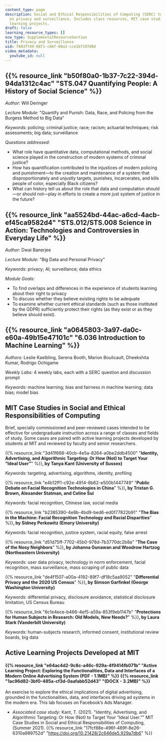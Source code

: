 ```yaml
---
content_type: page
description: Social and Ethical Responsibilities of Computing (SERC) topics focusing
  on privacy and surveillance. Includes class resources, MIT case studies, and active
  learning projects.
draft: false
learning_resource_types: []
ocw_type: SupplementalResourceSection
title: Privacy and Surveillance
uid: f803f749-08f1-c66f-60a3-cce1b7107d8d
video_metadata:
  youtube_id: null
---
```

## {{% resource_link "b50f80a0-1b37-7c22-394d-94da1312c4ac" "STS.047 Quantifying People: A History of Social Science" %}}

*Author:* Will Deringer

*Lecture Module:* "Quantify and Punish: Data, Race, and Policing from the Burgess Method to Big Data"

*Keywords:* ​​policing; criminal justice; race; racism; actuarial techniques; risk assessments; big data; surveillance

*Questions addressed:*

- What role have quantitative data, computational methods, and social science played in the construction of modern systems of criminal justice?
- How has quantification contributed to the injustices of modern policing and punishment—to the creation and maintenance of a system that disproportionately and unjustly targets, punishes, incarcerates, and kills people of color, especially Black citizens?
- What can history tell us about the role that data and computation should—or should not—play in efforts to create a more just system of justice in the future?

## {{% resource_link "aa5524bd-44ac-a6cd-4acb-ef45ca9582d4" "STS.012/STS.008 Science in Action: Technologies and Controversies in Everyday Life" %}}

*Author:* Dwai Banerjee

*Lecture Module:* "Big Data and Personal Privacy"

*Keywords:* privacy; AI; surveillance; data ethics

*Module Goals:*

- To find overlaps and differences in the experience of students learning about their right to privacy
- To discuss whether they believe existing rights to be adequate
- To examine whether current ethical standards (such as those instituted by the GDPR) sufficiently protect their rights (as they exist or as they believe should exist).

## {{% resource_link "a0645803-3a97-da0c-e60a-49b15e47101c" "6.036 Introduction to Machine Learning" %}}

*Authors:* Leslie Kaelbling, Serena Booth, Marion Boulicault, Dheekshita Kumar, Rodrigo Ochigame

*Weekly Labs:* 4 weekly labs, each with a SERC question and discussion prompt

*Keywords:* machine learning; bias and fairness in machine learning; data bias; model bias

## MIT Case Studies in Social and Ethical Responsibilities of Computing

Brief, specially commissioned and peer-reviewed cases intended to be effective for undergraduate instruction across a range of classes and fields of study. Some cases are paired with active learning projects developed by students at MIT and reviewed by faculty and senior researchers.

{{% resource_link "3d41f668-40cb-4e5a-8264-a0be2ddb4500" "**Identity, Advertising, and Algorithmic Targeting: Or How (Not) to Target Your “Ideal User”**" %}}**, by Tanya Kant (University of Sussex)**

*Keywords:* targeting, advertising, algorithms, identity, profiling

{{% resource_link "e4b12ff1-c92e-4914-8b62-e500b1447749" "**Public Debate on Facial Recognition Technologies in China**" %}}**, by Tristan G. Brown, Alexander Statman, and Celine Sui**

*Keywords:* facial recognition, Chinese law, social media

{{% resource_link "b2385390-4e8b-4bd9-bed6-ed0f77822b91" "**The Bias in the Machine: Facial Recognition Technology and Racial Disparities**" %}}**, by Sidney Perkowitz (Emory University)**

*Keywords:* facial recognition, justice system, racial equity, false arrest

{{% resource_link "d51d75ff-7702-45b0-978d-7b3770dc2b8a" "**The Case of the Nosy Neighbors**" %}}**, by Johanna Gunawan and Woodrow Hartzog (Northeastern University)**

*Keywords:* user data privacy, technology in norm enforcement, facial recognition, mass surveillance, mass scraping of public data

{{% resource_link "de4f1507-a00a-4192-89f7-df18c5aa9052" "**Differential Privacy and the 2020 US Census**" %}}**, by Simson Garfinkel (George Washington University)**

*Keywords:* differential privacy, disclosure avoidance, statistical disclosure limitation, US Census Bureau

{{% resource_link "6c1e4ece-b466-4ef5-a59a-853f9eb1147b" "**Protections for Human Subjects in Research: Old Models, New Needs?**" %}}**, by Laura Stark (Vanderbilt University)**

*Keywords:* human-subjects research, informed consent, institutional review boards, big data

## Active Learning Projects Developed at MIT

#### {{% resource_link "e64ac4d2-9c8c-a46c-929a-4f9414fb071b" "Active Learning Project: Exploring the Functionalities, Data and Interfaces of a Modern Online Advertising System (PDF - 1.1MB)" %}} {{% resource_link "1ac96d82-3bf0-485a-cf3d-0aafabb52d43" "(DOCX - 3.2MB)" %}}

An exercise to explore the ethical implications of digital advertising, grounded in the functionalities, data, and interfaces driving ad systems in the modern era. This lab focuses on Facebook’s Ads Manager.

- *Associated case study:* Kant, T. (2021). "Identity, Advertising, and Algorithmic Targeting: Or How (Not) to Target Your “Ideal User.”" MIT Case Studies in Social and Ethical Responsibilities of Computing, (Summer 2021). {{% resource_link "17fcf88e-496f-489f-8e26-6310a989752d" "https://doi.org/10.21428/2c646de5.929a7db6" %}}